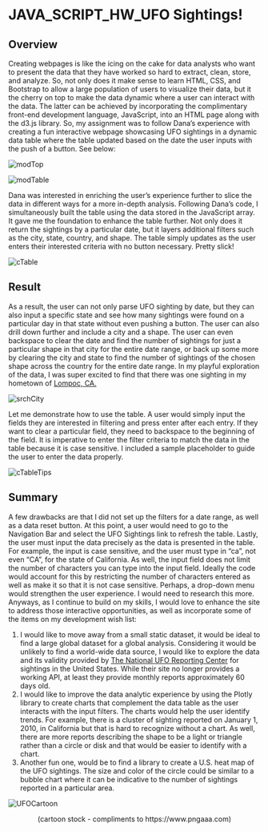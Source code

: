 # JAVA_SCRIPT_HW_UFO Sightings!

## Overview 
Creating webpages is like the icing on the cake for data analysts who want to present the data that they have worked so hard to extract, clean, store, and analyze. So, not only does it make sense to learn HTML, CSS, and Bootstrap to allow a large population of users to visualize their data, but it the cherry on top to make the data dynamic where a user can interact with the data. The latter can be achieved by incorporating the complimentary front-end development language, JavaScript, into an HTML page along with the d3.js library.
So, my assignment was to follow Dana’s experience with creating a fun interactive webpage showcasing UFO sightings in a dynamic data table where the table updated based on the date the user inputs with the push of a button. See below:

![modTop](https://user-images.githubusercontent.com/82008319/126075429-3b44278d-70ba-418d-840e-158889aea2dd.JPG)

![modTable](https://user-images.githubusercontent.com/82008319/126075437-9346a3c9-bd16-422c-bd25-a2d560ca4ccb.JPG)

Dana was interested in enriching the user’s experience further to slice the data in different ways for a more in-depth analysis. Following Dana’s code, I simultaneously built the table using the data stored in the JavaScript array. It gave me the foundation to enhance the table further. Not only does it return the sightings by a particular date, but it layers additional filters such as the city, state, country, and shape.  The table simply updates as the user enters their interested criteria with no button necessary. Pretty slick! 

![cTable](https://user-images.githubusercontent.com/82008319/126075460-888568db-05c3-4a53-9bd3-74837d5fee08.JPG)

## Result
As a result, the user can not only parse UFO sighting by date, but they can also input a specific state and see how many sightings were found on a particular day in that state without even pushing a button. The user can also drill down further and include a city and a shape. The user can even backspace to clear the date and find the number of sightings for just a particular shape in that city for the entire date range, or back up some more by clearing the city and state to find the number of sightings of the chosen shape across the country for the entire date range. In my playful exploration of the data, I was super excited to find that there was one sighting in my hometown of <a href=https://www.cityoflompoc.com/>Lompoc, CA.</a> 

![srchCity](https://user-images.githubusercontent.com/82008319/126075477-3fe537a4-d0f0-4485-ab04-a3ff55941c6a.JPG)

Let me demonstrate how to use the table. A user would simply input the fields they are interested in filtering and press enter after each entry. If they want to clear a particular field, they need to backspace to the beginning of the field. It is imperative to enter the filter criteria to match the data in the table because it is case sensitive. I included a sample placeholder to guide the user to enter the data properly.

![cTableTips](https://user-images.githubusercontent.com/82008319/126075500-830f3fee-882f-406d-b2ac-bc4094e6ddce.JPG)

## Summary
A few drawbacks are that I did not set up the filters for a date range, as well as a data reset button. At this point, a user would need to go to the Navigation Bar and select the UFO Sightings link to refresh the table. Lastly, the user must input the data precisely as the data is presented in the table. For example, the input is case sensitive, and the user must type in “ca”, not even “CA”, for the state of California. As well, the input field does not limit the number of characters you can type into the input field. Ideally the code would account for this by restricting the number of characters entered as well as make it so that it is not case sensitive. Perhaps, a drop-down menu would strengthen the user experience. I would need to research this more. Anyways, as I continue to build on my skills, I would love to enhance the site to address those interactive opportunities, as well as incorporate some of the items on my development wish list:
1)	I would like to move away from a small static dataset, it would be ideal to find a large global dataset for a global analysis. Considering it would be unlikely to find a world-wide data source, I would like to explore the data and its validity provided by <a href=http://www.nuforc.org/index.html>The National UFO Reporting Center</a> for sightings in the United States. While their site no longer provides a working API, at least they provide monthly reports approximately 60 days old. 
2)	I would like to improve the data analytic experience by using the Plotly library to create charts that complement the data table as the user interacts with the input filters. The charts would help the user identify trends. For example, there is a cluster of sighting reported on January 1, 2010, in California but that is hard to recognize without a chart. As well, there are more reports describing the shape to be a light or triangle rather than a circle or disk and that would be easier to identify with a chart. 
3)	Another fun one, would be to find a library to create a U.S. heat map of the UFO sightings. The size and color of the circle could be similar to a bubble chart where it can be indicative to the number of sightings reported in a particular area.

![UFOCartoon](https://user-images.githubusercontent.com/82008319/126075538-aa5effee-b786-419c-b032-a3e06e0828d6.png)
<p align="center">
  (cartoon stock - compliments to https://www.pngaaa.com)
</p>



